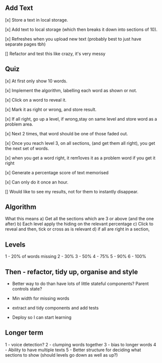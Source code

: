 ## Add Text

[x] Store a text in local storage.

[x] Add text to local storage (which then breaks it down into sections of 10).

[x] Refreshes when you upload new text (probably best to just have separate pages tbh)

[] Refactor and test this like crazy, it's very messy

## Quiz

[x] At first only show 10 words.

[x] Implement the algorithm, labelling each word as shown or not.

[x] Click on a word to reveal it.

[x] Mark it as right or wrong, and store result.

[x] If all right, go up a level, if wrong,stay on same level and store word as a problem area.

[x] Next 2 times, that word should be one of those faded out.

[x] Once you reach level 3, on all sections, (and get them all right), you get the next set of words.

[x] when you get a word right, it rem1oves it as a problem word if you get it right

[x] Generate a percentage score of text memorised

[x] Can only do it once an hour.

[] Would like to see my results, not for them to instantly disappear.

## Algorithm

What this means
a) Get all the sections which are 3 or above (and the one after)
b) Each level apply the hiding on the relevant percentage
c) Click to reveal and then, tick or cross as is relevant
d) if all are right in a section,

## Levels

1 - 20% of words missing
2 - 30%
3 - 50%
4 - 75%
5 - 90%
6 - 100%


## Then - refactor, tidy up, organise and style

- Better way to do than have lots of little stateful components? Parent controls state?

- Min width for missing words

- extract and tidy components and add tests

- Deploy so I can start learning

## Longer term

1 - voice detection?
2 - clumping words together
3 - bias to longer words
4 - Ability to have multiple texts
5 - Better structure for deciding what sections to show (should levels go down as well as up?)